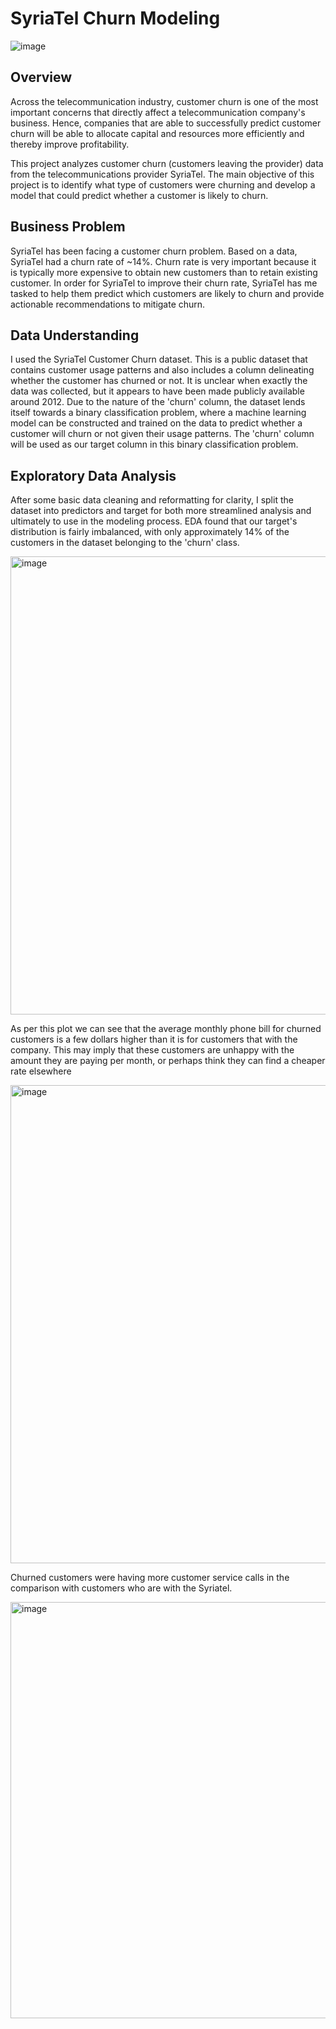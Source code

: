 # SyriaTel Churn Modeling

![image](https://user-images.githubusercontent.com/117164514/218263478-df38eec8-9987-42a2-8c53-1af0496d85d6.jpg)

## Overview

Across the telecommunication industry, customer churn is one of the most important concerns that directly affect a telecommunication company's business. Hence, companies that are able to successfully predict customer churn will be able to allocate capital and resources more efficiently and thereby improve profitability.

This project analyzes customer churn (customers leaving the provider) data from the telecommunications provider SyriaTel. The main objective of this project is to identify what type of customers were churning and develop a model that could predict whether a customer is likely to churn.

## Business Problem

SyriaTel has been facing a customer churn problem. Based on a data, SyriaTel had a churn rate of ~14%. Churn rate is very important because it is typically more expensive to obtain new customers than to retain existing customer. In order for SyriaTel to improve their churn rate, SyriaTel has me tasked to help them predict which customers are likely to churn and provide actionable recommendations to mitigate churn.

## Data Understanding

I used the SyriaTel Customer Churn dataset. This is a public dataset that contains customer usage patterns and also includes a column delineating whether the customer has churned or not. It is unclear when exactly the data was collected, but it appears to have been made publicly available around 2012. Due to the nature of the 'churn' column, the dataset lends itself towards a binary classification problem, where a machine learning model can be constructed and trained on the data to predict whether a customer will churn or not given their usage patterns. The 'churn' column will be used as our target column in this binary classification problem.

## Exploratory Data Analysis

After some basic data cleaning and reformatting for clarity, I split the dataset into predictors and target for both more streamlined analysis and ultimately to use in the modeling process. EDA found that our target's distribution is fairly imbalanced, with only approximately 14% of the customers in the dataset belonging to the 'churn' class.

<img width="733" alt="image" src="https://user-images.githubusercontent.com/117164514/218263604-57d38668-0f41-4516-b9c2-ba9fb1354d8f.png">

As per this plot we can see that the average monthly phone bill for churned customers is a few dollars higher than it is for customers that with the company. This may imply that these customers are unhappy with the amount they are paying per month, or perhaps think they can find a cheaper rate elsewhere

<img width="765" alt="image" src="https://user-images.githubusercontent.com/117164514/218263670-959b48bc-0f47-4db1-a7c3-d9f773ead2fe.png">

Churned customers were having more customer service calls in the comparison with customers who are with the Syriatel.

<img width="666" alt="image" src="https://user-images.githubusercontent.com/117164514/218263730-bbfbc4cf-c1a9-46a6-b33c-a4807f4fbfe1.png">


